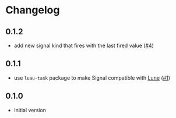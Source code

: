 # Changelog

## 0.1.2

- add new signal kind that fires with the last fired value ([#4](https://github.com/seaofvoices/luau-signal/pull/4))

## 0.1.1

- use `luau-task` package to make Signal compatible with [Lune](https://github.com/lune-org/lune) ([#1](https://github.com/seaofvoices/luau-signal/pull/1))

## 0.1.0

- Initial version
